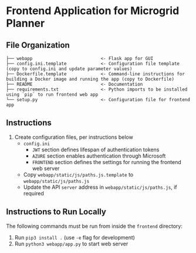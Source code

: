 # Frontend Application for Microgrid Planner

## File Organization

    ├── webapp                          <- Flask app for GUI
    ├── config.ini.template             <- Configuration file template (copy to config.ini and update parameter values)
    ├── Dockerfile.template             <- Command-line instructions for building a Docker image and running the app (copy to Dockerfile)
    ├── README                          <- Documentation
    ├── requirements.txt                <- Python imports to be installed using `pip` to run frontend web app
    └── setup.py                        <- Configuration file for frontend app

## Instructions

1. Create configuration files, per instructions below
    - `config.ini`
        - `JWT` section defines lifespan of authentication tokens
        - `AZURE` section enables authentication through Microsoft
        - `FRONTEND` section defines the settings for running the frontend web server
    - Copy `webapp/static/js/paths.js.template` to `webapp/static/js/paths.js`
    - Update the API `server` address in `webapp/static/js/paths.js`, if required

## Instructions to Run Locally

The following commands must be run from inside the `frontend` directory:
1. Run `pip3 install .` (use `-e` flag for development)
2. Run `python3 webapp/app.py` to start web server
